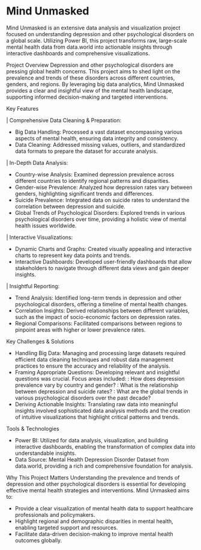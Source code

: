 # Mind Unmasked 
Mind Unmasked is an extensive data analysis and visualization project focused on understanding depression and other psychological disorders on a global scale. Utilizing Power BI, this project transforms raw, large-scale mental health data from data.world into actionable insights through interactive dashboards and comprehensive visualizations.

Project Overview
Depression and other psychological disorders are pressing global health concerns. This project aims to shed light on the prevalence and trends of these disorders across different countries, genders, and regions. By leveraging big data analytics, Mind Unmasked provides a clear and insightful view of the mental health landscape, supporting informed decision-making and targeted interventions.

Key Features

| Comprehensive Data Cleaning & Preparation:
- Big Data Handling: Processed a vast dataset encompassing various aspects of mental health, ensuring data integrity and consistency.
- Data Cleaning: Addressed missing values, outliers, and standardized data formats to prepare the dataset for accurate analysis.

| In-Depth Data Analysis:
- Country-wise Analysis: Examined depression prevalence across different countries to identify regional patterns and disparities.
- Gender-wise Prevalence: Analyzed how depression rates vary between genders, highlighting significant trends and differences.
- Suicide Prevalence: Integrated data on suicide rates to understand the correlation between depression and suicide.
- Global Trends of Psychological Disorders: Explored trends in various psychological disorders over time, providing a holistic view of mental health issues worldwide.

| Interactive Visualizations:
- Dynamic Charts and Graphs: Created visually appealing and interactive charts to represent key data points and trends.
- Interactive Dashboards: Developed user-friendly dashboards that allow stakeholders to navigate through different data views and gain deeper insights.

| Insightful Reporting:
- Trend Analysis: Identified long-term trends in depression and other psychological disorders, offering a timeline of mental health changes.
- Correlation Insights: Derived relationships between different variables, such as the impact of socio-economic factors on depression rates.
- Regional Comparisons: Facilitated comparisons between regions to pinpoint areas with higher or lower prevalence rates.

Key Challenges & Solutions
- Handling Big Data: Managing and processing large datasets required efficient data cleaning techniques and robust data management practices to ensure the accuracy and reliability of the analysis.
- Framing Appropriate Questions: Developing relevant and insightful questions was crucial. Focus areas included:
  : How does depression prevalence vary by country and gender?
  : What is the relationship between depression and suicide rates?
  : What are the global trends in various psychological disorders over the past decade?
- Deriving Actionable Insights: Translating raw data into meaningful insights involved sophisticated data analysis methods and the creation of intuitive visualizations that highlight critical patterns and trends.

Tools & Technologies
- Power BI: Utilized for data analysis, visualization, and building interactive dashboards, enabling the transformation of complex data into understandable insights.
- Data Source: Mental Health Depression Disorder Dataset from data.world, providing a rich and comprehensive foundation for analysis.

Why This Project Matters
Understanding the prevalence and trends of depression and other psychological disorders is essential for developing effective mental health strategies and interventions. Mind Unmasked aims to:
- Provide a clear visualization of mental health data to support healthcare professionals and policymakers.
- Highlight regional and demographic disparities in mental health, enabling targeted support and resources.
- Facilitate data-driven decision-making to improve mental health outcomes globally.
